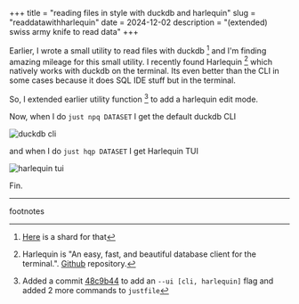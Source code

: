 +++
title = "reading files in style with duckdb and harlequin"
slug = "readdatawithharlequin"
date = 2024-12-02
description = "(extended) swiss army knife to read data"
+++

Earlier, I wrote a small utility to read files with duckdb [^1] and I'm finding
amazing mileage for this small utility. I recently found Harlequin [^2] which
natively works with duckdb on the terminal. Its even better than the CLI in some
cases because it does SQL IDE stuff but in the terminal.

So, I extended earlier utility function [^3] to add a harlequin edit mode.

Now, when I do `just npq DATASET` I get the default duckdb CLI

![duckdb cli](/img/duckdb-query.png)

and when I do `just hqp DATASET` I get Harlequin TUI

![harlequin tui](/img/harlequin-duckdb-query.png)

Fin.

---

footnotes

[^1]: [Here](@/2024-10-05-duckdb-query.md) is a shard for that

[^2]: Harlequin is "An easy, fast, and beautiful database client for the
terminal.". [Github](https://github.com/tconbeer/harlequin) repository.

[^3]: Added a commit [48c9b44](https://github.com/hrmnjt/x/commit/48c9b443d374efb096521d926caafd622fe073fb)
to add an `--ui [cli, harlequin]` flag and added 2 more commands to `justfile`
